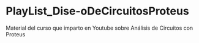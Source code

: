 # PlayList_Dise-oDeCircuitosProteus
Material del curso que imparto en Youtube sobre Análisis de Circuitos con Proteus

